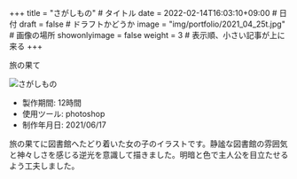 +++
title = "さがしもの" # タイトル
date = 2022-02-14T16:03:10+09:00 # 日付
draft = false # ドラフトかどうか
image = "img/portfolio/2021_04_25t.jpg" # 画像の場所
showonlyimage = false
weight = 3 # 表示順、小さい記事が上に来る 
+++

旅の果て
<!--見出しここまで-->
<!--more-->

![さがしもの](/img/portfolio/2021_04_25.jpg)

- 製作期間: 12時間
- 使用ツール: photoshop
- 制作年月日: 2021/06/17
  
旅の果てに図書館へたどり着いた女の子のイラストです。静謐な図書館の雰囲気と神々しさを感じる逆光を意識して描きました。明暗と色で主人公を目立たせるよう工夫しました。
